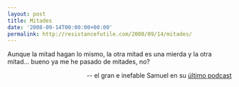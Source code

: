 ```yaml
---
layout: post
title: Mitades
date: '2008-09-14T00:00:00+00:00'
permalink: http://resistancefutile.com/2008/09/14/mitades/
---
```

<p class="frase">Aunque la mitad hagan lo mismo, la otra mitad es una mierda y la otra mitad... bueno ya me he pasado de mitades, no?</p><p align="right">-- el gran e inefable Samuel en su <a href="http://sopmacsl.com/2008/09/01/podcast-n18/">último podcast</a></p>
